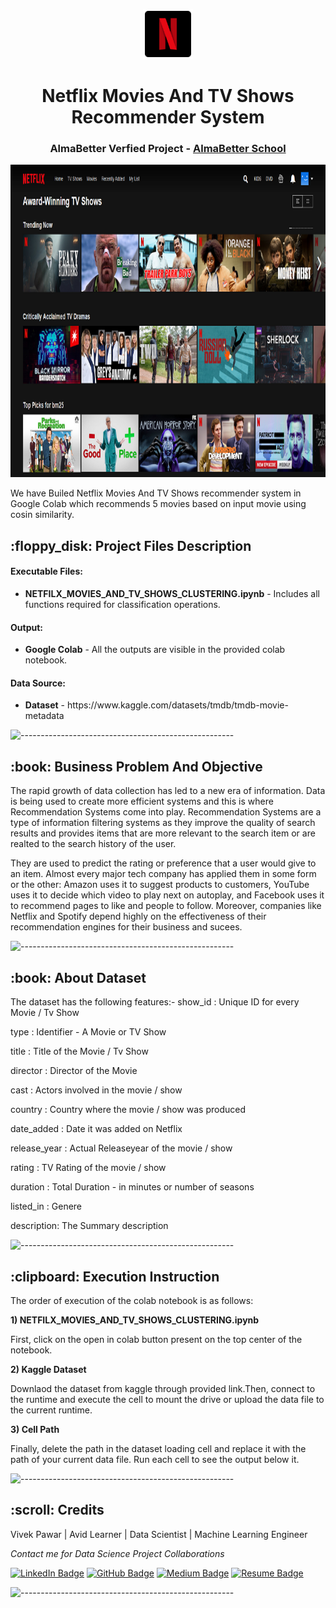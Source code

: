 <p align="center"> 
  <img src="Images/netflix-logo-png-2574.png" alt="netflix-logo-png-2574.png" width="80px" height="80px">
</p>
<h1 align="center"> Netflix Movies And TV Shows Recommender System  </h1>
<h3 align="center"> AlmaBetter Verfied Project - <a href="https://www.almabetter.com/"> AlmaBetter School </a> </h5>

<p align="center"> 
  <img src="Images/05cItXL96l4LE9n02WfDR0h-6.png" alt="netflix-logo-png-2574.png" width="700px" height="500px">
</p>

<p>We have Builed Netflix Movies And TV Shows recommender system in Google Colab which recommends 5 movies based on input movie using cosin similarity.</p>

<h2> :floppy_disk: Project Files Description</h2>

<h4>Executable Files:</h4>
<ul>
  <li><b>NETFILX_MOVIES_AND_TV_SHOWS_CLUSTERING.ipynb</b> - Includes all functions required for classification operations.</li>
</ul>

<h4>Output:</h4>
<ul>
  <li><b>Google Colab</b> - All the outputs are visible in the provided colab notebook.
</ul>

<h4>Data Source:</h4>
<ul>
  <li><b>Dataset</b> - https://www.kaggle.com/datasets/tmdb/tmdb-movie-metadata</li>
</ul>

![-----------------------------------------------------](https://raw.githubusercontent.com/andreasbm/readme/master/assets/lines/rainbow.png)

<h2> :book: Business Problem And Objective </h2>

<p
   
   
   The rapid growth of data collection has led to a new era of information. Data is being used to create more efficient systems and this is where Recommendation Systems come into play. Recommendation Systems are a type of information filtering systems as they improve the quality of search results and provides items that are more relevant to the search item or are realted to the search history of the user.

They are used to predict the rating or preference that a user would give to an item. Almost every major tech company has applied them in some form or the other: Amazon uses it to suggest products to customers, YouTube uses it to decide which video to play next on autoplay, and Facebook uses it to recommend pages to like and people to follow. Moreover, companies like Netflix and Spotify depend highly on the effectiveness of their recommendation engines for their business and sucees.

</p>


![-----------------------------------------------------](https://raw.githubusercontent.com/andreasbm/readme/master/assets/lines/rainbow.png)

<h2> :book: About Dataset </h2>

<p

The dataset has the following features:-
show_id : Unique ID for every Movie / Tv Show

type : Identifier - A Movie or TV Show

title : Title of the Movie / Tv Show

director : Director of the Movie

cast : Actors involved in the movie / show

country : Country where the movie / show was produced

date_added : Date it was added on Netflix

release_year : Actual Releaseyear of the movie / show

rating : TV Rating of the movie / show

duration : Total Duration - in minutes or number of seasons

listed_in : Genere

description: The Summary description
   

</p>
                  
                  
![-----------------------------------------------------](https://raw.githubusercontent.com/andreasbm/readme/master/assets/lines/rainbow.png)

<h2> :clipboard: Execution Instruction</h2>
<p>The order of execution of the colab notebook is as follows:</p>
<p><b>1) NETFILX_MOVIES_AND_TV_SHOWS_CLUSTERING.ipynb</b></p>
<p>First, click on the open in colab button present on the top center of the notebook.</p>
<p><b>2) Kaggle Dataset</b></p>
<p>Downlaod the dataset from kaggle through provided link.Then, connect to the runtime and execute the cell to mount the drive or upload the data file to the current runtime.</p>
<p><b>3) Cell Path</b></p>
<p>Finally, delete the path in the dataset loading cell and replace it with the path of your current data file. Run each cell to see the output below it.</p>

![-----------------------------------------------------](https://raw.githubusercontent.com/andreasbm/readme/master/assets/lines/rainbow.png)

<!-- CREDITS -->
<h2 id="credits"> :scroll: Credits</h2>

Vivek Pawar | Avid Learner | Data Scientist | Machine Learning Engineer 

<p> <i> Contact me for Data Science Project Collaborations</i></p>


[![LinkedIn Badge](https://img.shields.io/badge/LinkedIn-0077B5?style=for-the-badge&logo=linkedin&logoColor=white)](https://https://www.linkedin.com/in/vivek-pawar-data/)
[![GitHub Badge](https://img.shields.io/badge/GitHub-100000?style=for-the-badge&logo=github&logoColor=white)](https://github.com/vivek16pawar)
[![Medium Badge](https://img.shields.io/badge/Medium-1DA1F2?style=for-the-badge&logo=medium&logoColor=white)](https://medium.com/@vivekpawar.data)
[![Resume Badge](https://img.shields.io/badge/resume-0077B5?style=for-the-badge&logo=resume&logoColor=white)](https://drive.google.com/file/d/18h-_iI4MkUf1FLnx-By5vAoZawhXdUo0/view?usp=sharing)


![-----------------------------------------------------](https://raw.githubusercontent.com/andreasbm/readme/master/assets/lines/rainbow.png)

